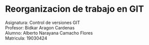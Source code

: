 # Reorganizacion de trabajo en GIT

Asignatura: Control de versiones GIT<br>
Profesor: Bidkar Aragon Cardenas<br>
Alumno: Alberto Narayana Camacho Flores<br>
Matricula: 19030424